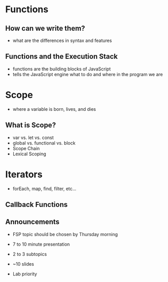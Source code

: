 # Functions

## How can we write them?
- what are the differences in syntax and features

## Functions and the Execution Stack
- functions are the building blocks of JavaScript
- tells the JavaScript engine what to do and where in the program we are

# Scope
- where a variable is born, lives, and dies

## What is Scope?
- var vs. let vs. const
- global vs. functional vs. block
- Scope Chain
- Lexical Scoping

# Iterators
- forEach, map, find, filter, etc...

## Callback Functions


## Announcements
 - FSP topic should be chosen by Thursday morning
  - 7 to 10 minute presentation
  - 2 to 3 subtopics
  - ~10 slides

- Lab priority
